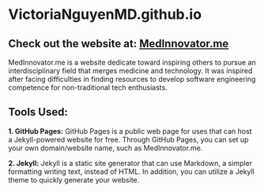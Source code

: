 # VictoriaNguyenMD.github.io

## Check out the website at: [MedInnovator.me](http://MedInnovator.me)
MedInnovator.me is a website dedicate toward inspiring others to pursue an interdisciplinary field that merges medicine and technology. It was inspired after facing difficulties in finding resources to develop software engineering competence for non-traditional tech enthusiasts.  

## Tools Used:
**1. GitHub Pages:** GitHub Pages is a public web page for uses that can host a Jekyll-powered website for free. Through GitHub Pages, you can set up your own domain/website name, such as MedInnovator.me.

**2. Jekyll:** Jekyll is a static site generator that can use Markdown, a simpler formatting writing text, instead of HTML. In addition, you can utilize a Jekyll theme to quickly generate your website. 
